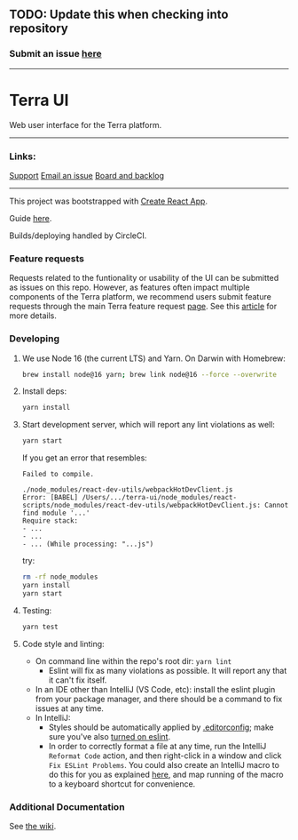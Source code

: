 ## TODO: Update this when checking into repository

### Submit an issue [here](https://broadworkbench.atlassian.net/secure/CreateIssueDetails!init.jspa?pid=10023&issuetype=10004&priority=2)

------------------------

# Terra UI
Web user interface for the Terra platform.

------------------------
### Links:
[Support](https://support.terra.bio/hc/en-us)
[Email an issue](mailto:terra-support@broadinstitute.zendesk.com)
[Board and backlog](https://broadworkbench.atlassian.net/projects/SATURN/issues?filter=allopenissues&orderby=status%20DESC)

-----------------------

This project was bootstrapped with [Create React App](https://github.com/facebookincubator/create-react-app).

Guide [here](https://github.com/facebook/create-react-app/blob/master/packages/cra-template/template/README.md).

Builds/deploying handled by CircleCI.

### Feature requests
Requests related to the funtionality or usability of the UI can be submitted as issues on this repo. However, as features often impact multiple components of the Terra platform, we recommend users submit feature requests through the main Terra feature request [page](https://support.terra.bio/hc/en-us/community/topics/360000500452). See this [article](https://support.terra.bio/hc/en-us/community/posts/360040112171) for more details.

### Developing

1. We use Node 16 (the current LTS) and Yarn. On Darwin with Homebrew:

    ```sh
    brew install node@16 yarn; brew link node@16 --force --overwrite
    ```
2. Install deps:

    ```sh
    yarn install
    ```
3. Start development server, which will report any lint violations as well:

    ```sh
    yarn start
    ```

    If you get an error that resembles:

    ```
    Failed to compile.

    ./node_modules/react-dev-utils/webpackHotDevClient.js
    Error: [BABEL] /Users/.../terra-ui/node_modules/react-scripts/node_modules/react-dev-utils/webpackHotDevClient.js: Cannot find module '...'
    Require stack:
    - ...
    - ...
    - ... (While processing: "...js")
    ```

    try:

    ```sh
    rm -rf node_modules
    yarn install
    yarn start
    ```
4. Testing:

    ```sh
    yarn test
    ```
6. Code style and linting:
    * On command line within the repo's root dir: `yarn lint`
      * Eslint will fix as many violations as possible. It will report any that it can't fix itself.
    * In an IDE other than IntelliJ (VS Code, etc): install the eslint plugin from your package manager, and there should be a command to fix issues at any time.
    * In IntelliJ:
        * Styles should be automatically applied by [.editorconfig](.editorconfig); make sure you've also [turned on eslint](https://www.jetbrains.com/help/idea/eslint.html#ws_js_eslint_automatic_configuration).
        * In order to correctly format a file at any time, run the IntelliJ `Reformat Code` action, and then right-click in a window and click `Fix ESLint Problems`. You could also create an IntelliJ macro to do this for you as explained [here](https://www.jetbrains.com/help/idea/using-macros-in-the-editor.html#reformat_on_save), and map running of the macro to a keyboard shortcut for convenience.


### Additional Documentation
See [the wiki](https://github.com/DataBiosphere/terra-ui/wiki).
